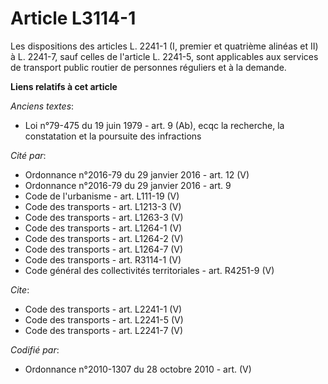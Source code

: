 # Article L3114-1

Les dispositions des articles L. 2241-1 (I, premier et quatrième alinéas et II) à L. 2241-7, sauf celles de l'article L.
2241-5, sont applicables aux services de transport public routier de personnes réguliers et à la demande.

**Liens relatifs à cet article**

_Anciens textes_:

  - Loi n°79-475 du 19 juin 1979 - art. 9 (Ab), ecqc la recherche, la constatation et la poursuite des infractions

_Cité par_:

  - Ordonnance n°2016-79 du 29 janvier 2016 - art. 12 (V)
  - Ordonnance n°2016-79 du 29 janvier 2016 - art. 9
  - Code de l'urbanisme - art. L111-19 (V)
  - Code des transports - art. L1213-3 (V)
  - Code des transports - art. L1263-3 (V)
  - Code des transports - art. L1264-1 (V)
  - Code des transports - art. L1264-2 (V)
  - Code des transports - art. L1264-7 (V)
  - Code des transports - art. R3114-1 (V)
  - Code général des collectivités territoriales - art. R4251-9 (V)

_Cite_:

  - Code des transports - art. L2241-1 (V)
  - Code des transports - art. L2241-5 (V)
  - Code des transports - art. L2241-7 (V)

_Codifié par_:

  - Ordonnance n°2010-1307 du 28 octobre 2010 - art. (V)
